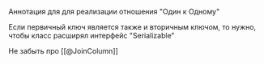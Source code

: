 Аннотация для для реализации отношения "Один к Одному"

Если первичный ключ является также и вторичным ключом, то нужно, чтобы класс расширял интерфейс "Serializable"

Не забыть про [[@JoinColumn]]
